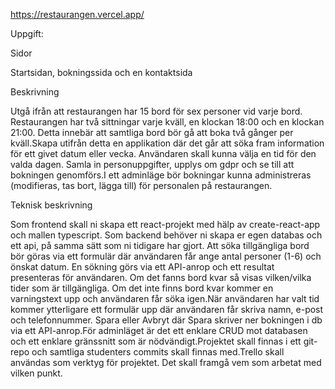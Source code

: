 https://restaurangen.vercel.app/

Uppgift:

Sidor 

Startsidan, bokningssida och en kontaktsida

Beskrivning

Utgå ifrån att restaurangen har 15 bord för sex personer vid varje bord. Restaurangen har två sittningar varje kväll, en klockan 18:00 och en klockan 21:00. Detta innebär att samtliga bord bör gå att boka två gånger per kväll.Skapa utifrån detta en applikation där det går att söka fram information för ett givet datum eller vecka. Användaren skall kunna välja en tid för den valda dagen. Samla in personuppgifter, upplys om gdpr och se till att bokningen genomförs.I ett adminläge bör bokningar kunna administreras (modifieras, tas bort, lägga till) för personalen på restaurangen.

Teknisk beskrivning

Som frontend skall ni skapa ett react-projekt med hälp av create-react-app och mallen typescript. Som backend behöver ni skapa er egen databas och ett api, på samma sätt som ni tidigare har gjort. Att söka tillgängliga bord bör göras via ett formulär där användaren får ange antal personer (1-6) och önskat datum. En sökning görs via ett API-anrop och ett resultat presenteras för användaren. Om det fanns bord kvar så visas vilken/vilka tider som är tillgängliga. Om det inte finns bord kvar kommer en varningstext upp och användaren får söka igen.När användaren har valt tid kommer ytterligare ett formulär upp där användaren får skriva namn, e-post och telefonnummer. Spara eller Avbryt där Spara skriver ner bokningen i db via ett API-anrop.För adminläget är det ett enklare CRUD mot databasen och ett enklare gränssnitt som är nödvändigt.Projektet skall finnas i ett git-repo och samtliga studenters commits skall finnas med.Trello skall användas som verktyg för projektet. Det skall framgå vem som arbetat med vilken punkt. 
